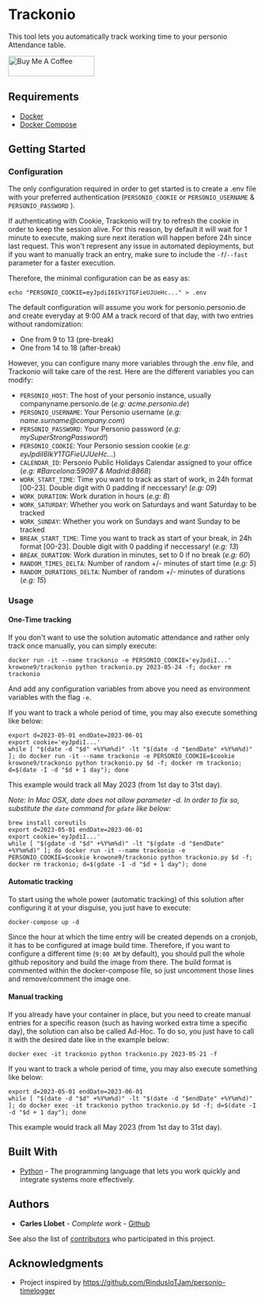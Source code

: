 # Trackonio

This tool lets you automatically track working time to your personio Attendance table.

<a href="https://www.buymeacoffee.com/carlesllobet" target="_blank"><img src="https://cdn.buymeacoffee.com/buttons/default-orange.png" alt="Buy Me A Coffee" height="41" width="174"></a>

## Requirements
- [Docker](https://docs.docker.com/get-docker/)
- [Docker Compose](https://docs.docker.com/get-started/08_using_compose/#install-docker-compose)

## Getting Started
### Configuration

The only configuration required in order to get started is to create a .env file with your preferred authentication (`PERSONIO_COOKIE` or `PERSONIO_USERNAME` & `PERSONIO_PASSWORD` ). 

If authenticating with Cookie, Trackonio will try to refresh the cookie in order to keep the session alive. For this reason, by default it will wait for 1 minute to execute, making sure next iteration will happen before 24h since last request.
This won't represent any issue in automated deployments, but if you want to manually track an entry, make sure to include the `-f`/`--fast` parameter for a faster execution.

Therefore, the minimal configuration can be as easy as:
```
echo "PERSONIO_COOKIE=eyJpdiI6IkY1TGFieUJUeHc..." > .env
```

The default configuration will assume you work for personio.personio.de and create everyday at 9:00 AM a track record of that day, with two entries without randomization:
* One from 9 to 13 (pre-break)
* One from 14 to 18 (after-break)

However, you can configure many more variables through the .env file, and Trackonio will take care of the rest.
Here are the different variables you can modify:

- `PERSONIO_HOST`: The host of your personio instance, usually companyname.personio.de (_e.g: acme.personio.de_)
- `PERSONIO_USERNAME`: Your Personio username (_e.g: name.surname<span>@</span>company.com_)
- `PERSONIO_PASSWORD`: Your Personio password (_e.g: mySuperStrongPassword!_)
- `PERSONIO_COOKIE`: Your Personio session cookie (_e.g: eyJpdiI6IkY1TGFieUJUeHc..._)
- `CALENDAR_ID`: Personio Public Holidays Calendar assigned to your office (_e.g: #Barcelona:59097 & Madrid:8868_)
- `WORK_START_TIME`: Time you want to track as start of work, in 24h format [00-23]. Double digit with 0 padding if neccessary! (_e.g: 09_)
- `WORK_DURATION`: Work duration in hours (_e.g: 8_)
- `WORK_SATURDAY`: Whether you work on Saturdays and want Saturday to be tracked
- `WORK_SUNDAY`: Whether you work on Sundays and want Sunday to be tracked
- `BREAK_START_TIME`: Time you want to track as start of your break, in 24h format [00-23]. Double digit with 0 padding if neccessary! (_e.g: 13_)
- `BREAK_DURATION`: Work duration in minutes, set to 0 if no break (_e.g: 60_)
- `RANDOM_TIMES_DELTA`: Number of random +/- minutes of start time (_e.g: 5_)
- `RANDOM_DURATIONS_DELTA`: Number of random +/- minutes of durations (_e.g: 15_)

### Usage

#### One-Time tracking
If you don't want to use the solution automatic attendance and rather only track once manually, you can simply execute:
```
docker run -it --name trackonio -e PERSONIO_COOKIE='eyJpdiI...' krowone9/trackonio python trackonio.py 2023-05-24 -f; docker rm trackonio
```

And add any configuration variables from above you need as environment variables with the flag `-e`.

If you want to track a whole period of time, you may also execute something like below:
```
export d=2023-05-01 endDate=2023-06-01
export cookie='eyJpdiI...'
while [ "$(date -d "$d" +%Y%m%d)" -lt "$(date -d "$endDate" +%Y%m%d)" ]; do docker run -it --name trackonio -e PERSONIO_COOKIE=$cookie krowone9/trackonio python trackonio.py $d -f; docker rm trackonio; d=$(date -I -d "$d + 1 day"); done
```

This example would track all May 2023 (from 1st day to 31st day).

*Note: In Mac OSX, date does not allow parameter -d. In order to fix so, substitute the `date` command for `gdate` like below:*
```
brew install coreutils
export d=2023-05-01 endDate=2023-06-01
export cookie='eyJpdiI...'
while [ "$(gdate -d "$d" +%Y%m%d)" -lt "$(gdate -d "$endDate" +%Y%m%d)" ]; do docker run -it --name trackonio -e PERSONIO_COOKIE=$cookie krowone9/trackonio python trackonio.py $d -f; docker rm trackonio; d=$(gdate -I -d "$d + 1 day"); done
```

#### Automatic tracking
To start using the whole power (automatic tracking) of this solution after configuring it at your disguise, you just have to execute:

```
docker-compose up -d
```

Since the hour at which the time entry will be created depends on a cronjob, it has to be configured at image build time.
Therefore, if you want to configure a different time (`9:00 AM` by default), you should pull the whole github repository and build the image from there.
The build format is commented within the docker-compose file, so just uncomment those lines and remove/comment the image one.

#### Manual tracking
If you already have your container in place, but you need to create manual entries for a specific reason (such as having worked extra time a specific day), the solution can also be called Ad-Hoc.
To do so, you just have to call it with the desired date like in the example below:

```
docker exec -it trackonio python trackonio.py 2023-05-21 -f
```

If you want to track a whole period of time, you may also execute something like below:
```
export d=2023-05-01 endDate=2023-06-01
while [ "$(date -d "$d" +%Y%m%d)" -lt "$(date -d "$endDate" +%Y%m%d)" ]; do docker exec -it trackonio python trackonio.py $d -f; d=$(date -I -d "$d + 1 day"); done
```

This example would track all May 2023 (from 1st day to 31st day).

## Built With

* [Python](https://www.python.org/) - The programming language that lets you work quickly and integrate systems more effectively.

## Authors

* **Carles Llobet** - *Complete work* - [Github](https://github.com/CarlesLlobet)

See also the list of [contributors](https://github.com/CarlesLlobet/Trackonio/contributors) who participated in this project.

## Acknowledgments

* Project inspired by https://github.com/RindusIoTJam/personio-timelogger
